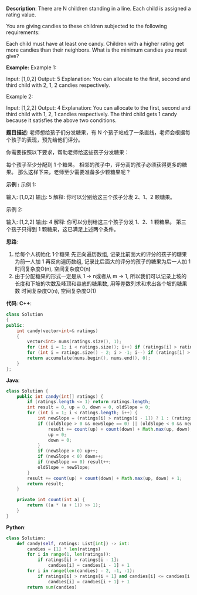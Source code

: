 __Description__:
There are N children standing in a line. Each child is assigned a rating value.

You are giving candies to these children subjected to the following requirements:

Each child must have at least one candy.
Children with a higher rating get more candies than their neighbors.
What is the minimum candies you must give?

__Example:__
Example 1:

Input: [1,0,2]
Output: 5
Explanation: You can allocate to the first, second and third child with 2, 1, 2 candies respectively.

Example 2:

Input: [1,2,2]
Output: 4
Explanation: You can allocate to the first, second and third child with 1, 2, 1 candies respectively.
             The third child gets 1 candy because it satisfies the above two conditions.

__题目描述__:
老师想给孩子们分发糖果，有 N 个孩子站成了一条直线，老师会根据每个孩子的表现，预先给他们评分。

你需要按照以下要求，帮助老师给这些孩子分发糖果：

每个孩子至少分配到 1 个糖果。
相邻的孩子中，评分高的孩子必须获得更多的糖果。
那么这样下来，老师至少需要准备多少颗糖果呢？

__示例 :__
示例 1:

输入: [1,0,2]
输出: 5
解释: 你可以分别给这三个孩子分发 2、1、2 颗糖果。

示例 2:

输入: [1,2,2]
输出: 4
解释: 你可以分别给这三个孩子分发 1、2、1 颗糖果。
     第三个孩子只得到 1 颗糖果，这已满足上述两个条件。

__思路__:
1.  给每个人初始化 1个糖果
先正向遍历数组, 记录比前面大的评分的孩子的糖果为前一人加 1
再反向遍历数组, 记录比后面大的评分的孩子的糖果为后一人加 1
时间复杂度O(n), 空间复杂度O(n)
2. 由于分配糖果的形式一定是从 1 -> n或者从 m -> 1, 所以我们可以记录上坡的长度和下坡的次数及峰顶和谷底的糖果数, 用等差数列求和求出各个坡的糖果数 
时间复杂度O(n), 空间复杂度O(1)

__代码__:
__C++__:
```C++
class Solution 
{
public:
    int candy(vector<int>& ratings) 
    {
        vector<int> nums(ratings.size(), 1);
        for (int i = 1; i < ratings.size(); i++) if (ratings[i] > ratings[i - 1]) nums[i] = nums[i - 1] + 1;
        for (int i = ratings.size() - 2; i > -1; i--) if (ratings[i] > ratings[i + 1] and nums[i] <= nums[i + 1]) nums[i] = nums[i + 1] + 1;
        return accumulate(nums.begin(), nums.end(), 0);
    }
};
```

__Java__:
```Java
class Solution {
    public int candy(int[] ratings) {
        if (ratings.length <= 1) return ratings.length;
        int result = 0, up = 0, down = 0, oldSlope = 0;
        for (int i = 1; i < ratings.length; i++) {
            int newSlope = (ratings[i] > ratings[i - 1]) ? 1 : (ratings[i] < ratings[i - 1] ? -1 : 0);
            if ((oldSlope > 0 && newSlope == 0) || (oldSlope < 0 && newSlope >= 0)) {
                result += count(up) + count(down) + Math.max(up, down);
                up = 0;
                down = 0;
            }
            if (newSlope > 0) up++;
            if (newSlope < 0) down++;
            if (newSlope == 0) result++;
            oldSlope = newSlope;
        }
        result += count(up) + count(down) + Math.max(up, down) + 1;
        return result;
    }

    private int count(int a) {
        return ((a * (a + 1)) >> 1);
    }
}
```

__Python__:
```Python
class Solution:
    def candy(self, ratings: List[int]) -> int:
        candies = [1] * len(ratings)
        for i in range(1, len(ratings)):
            if ratings[i] > ratings[i - 1]:
                candies[i] = candies[i - 1] + 1
        for i in range(len(candies) - 2, -1, -1):
            if ratings[i] > ratings[i + 1] and candies[i] <= candies[i + 1]:
                candies[i] = candies[i + 1] + 1
        return sum(candies)
```